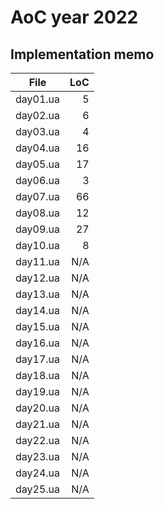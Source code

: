 # AoC year 2022

## Implementation memo

| File             | LoC    |
|------------------|-------:|
|      day01.ua    | 5      |
|      day02.ua    | 6      |
|      day03.ua    | 4      |
|      day04.ua    | 16     |
|      day05.ua    | 17     |
|      day06.ua    | 3      |
|      day07.ua    | 66     |
|      day08.ua    | 12     |
|      day09.ua    | 27     |
|      day10.ua    | 8      |
|      day11.ua    | N/A    |
|      day12.ua    | N/A    |
|      day13.ua    | N/A    |
|      day14.ua    | N/A    |
|      day15.ua    | N/A    |
|      day16.ua    | N/A    |
|      day17.ua    | N/A    |
|      day18.ua    | N/A    |
|      day19.ua    | N/A    |
|      day20.ua    | N/A    |
|      day21.ua    | N/A    |
|      day22.ua    | N/A    |
|      day23.ua    | N/A    |
|      day24.ua    | N/A    |
|      day25.ua    | N/A    |

